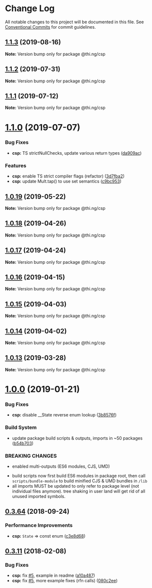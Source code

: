 # Change Log

All notable changes to this project will be documented in this file.
See [Conventional Commits](https://conventionalcommits.org) for commit guidelines.

## [1.1.3](https://github.com/thi-ng/umbrella/compare/@thi.ng/csp@1.1.2...@thi.ng/csp@1.1.3) (2019-08-16)

**Note:** Version bump only for package @thi.ng/csp





## [1.1.2](https://github.com/thi-ng/umbrella/compare/@thi.ng/csp@1.1.1...@thi.ng/csp@1.1.2) (2019-07-31)

**Note:** Version bump only for package @thi.ng/csp





## [1.1.1](https://github.com/thi-ng/umbrella/compare/@thi.ng/csp@1.1.0...@thi.ng/csp@1.1.1) (2019-07-12)

**Note:** Version bump only for package @thi.ng/csp





# [1.1.0](https://github.com/thi-ng/umbrella/compare/@thi.ng/csp@1.0.19...@thi.ng/csp@1.1.0) (2019-07-07)


### Bug Fixes

* **csp:** TS strictNullChecks, update various return types ([da909ac](https://github.com/thi-ng/umbrella/commit/da909ac))


### Features

* **csp:** enable TS strict compiler flags (refactor) ([3d7fba2](https://github.com/thi-ng/umbrella/commit/3d7fba2))
* **csp:** update Mult.tap() to use set semantics ([c9bc953](https://github.com/thi-ng/umbrella/commit/c9bc953))





## [1.0.19](https://github.com/thi-ng/umbrella/compare/@thi.ng/csp@1.0.18...@thi.ng/csp@1.0.19) (2019-05-22)

**Note:** Version bump only for package @thi.ng/csp





## [1.0.18](https://github.com/thi-ng/umbrella/compare/@thi.ng/csp@1.0.17...@thi.ng/csp@1.0.18) (2019-04-26)

**Note:** Version bump only for package @thi.ng/csp





## [1.0.17](https://github.com/thi-ng/umbrella/compare/@thi.ng/csp@1.0.16...@thi.ng/csp@1.0.17) (2019-04-24)

**Note:** Version bump only for package @thi.ng/csp





## [1.0.16](https://github.com/thi-ng/umbrella/compare/@thi.ng/csp@1.0.15...@thi.ng/csp@1.0.16) (2019-04-15)

**Note:** Version bump only for package @thi.ng/csp





## [1.0.15](https://github.com/thi-ng/umbrella/compare/@thi.ng/csp@1.0.14...@thi.ng/csp@1.0.15) (2019-04-03)

**Note:** Version bump only for package @thi.ng/csp





## [1.0.14](https://github.com/thi-ng/umbrella/compare/@thi.ng/csp@1.0.13...@thi.ng/csp@1.0.14) (2019-04-02)

**Note:** Version bump only for package @thi.ng/csp





## [1.0.13](https://github.com/thi-ng/umbrella/compare/@thi.ng/csp@1.0.12...@thi.ng/csp@1.0.13) (2019-03-28)

**Note:** Version bump only for package @thi.ng/csp







# [1.0.0](https://github.com/thi-ng/umbrella/compare/@thi.ng/csp@0.3.79...@thi.ng/csp@1.0.0) (2019-01-21)


### Bug Fixes

* **csp:** disable __State reverse enum lookup ([3b8576f](https://github.com/thi-ng/umbrella/commit/3b8576f))


### Build System

* update package build scripts & outputs, imports in ~50 packages ([b54b703](https://github.com/thi-ng/umbrella/commit/b54b703))


### BREAKING CHANGES

* enabled multi-outputs (ES6 modules, CJS, UMD)

- build scripts now first build ES6 modules in package root, then call
  `scripts/bundle-module` to build minified CJS & UMD bundles in `/lib`
- all imports MUST be updated to only refer to package level
  (not individual files anymore). tree shaking in user land will get rid of
  all unused imported symbols.


<a name="0.3.64"></a>
## [0.3.64](https://github.com/thi-ng/umbrella/compare/@thi.ng/csp@0.3.63...@thi.ng/csp@0.3.64) (2018-09-24)


### Performance Improvements

* **csp:** `State` => const enum ([c3e8d68](https://github.com/thi-ng/umbrella/commit/c3e8d68))


<a name="0.3.11"></a>
## [0.3.11](https://github.com/thi-ng/umbrella/compare/@thi.ng/csp@0.3.10...@thi.ng/csp@0.3.11) (2018-02-08)


### Bug Fixes

* **csp:** fix [#5](https://github.com/thi-ng/umbrella/issues/5), example in readme ([a10a487](https://github.com/thi-ng/umbrella/commit/a10a487))
* **csp:** fix [#5](https://github.com/thi-ng/umbrella/issues/5), more example fixes (rfn calls) ([080c2ee](https://github.com/thi-ng/umbrella/commit/080c2ee))
